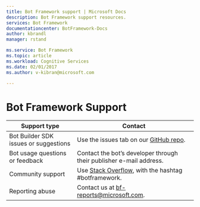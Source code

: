 ```yaml
---
title: Bot Framework support | Microsoft Docs
description: Bot Framework support resources.
services: Bot Framework
documentationcenter: BotFramework-Docs
author: kbrandl
manager: rstand

ms.service: Bot Framework
ms.topic: article
ms.workload: Cognitive Services
ms.date: 02/01/2017
ms.author: v-kibran@microsoft.com

---
```

# Bot Framework Support

Support type | Contact
-------------|------------
Bot Builder SDK issues or suggestions | Use the issues tab on our [GitHub repo](https://github.com/Microsoft/BotBuilder/).
Bot usage questions or feedback | Contact the bot’s developer through their publisher e-mail address.
Community support | Use [Stack Overflow](http://stackoverflow.com), with the hashtag #botframework.
Reporting abuse | Contact us at [bf-reports@microsoft.com](mailto:bf-reports@microsoft.com).